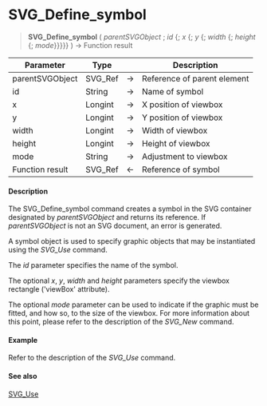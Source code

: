 # SVG_Define_symbol

>**SVG_Define_symbol** ( *parentSVGObject* ; *id* {; *x* {; *y* {; *width* {; *height* {; *mode*}}}}} ) -> Function result

| Parameter | Type |  | Description |
| --- | --- | --- | --- |
| parentSVGObject | SVG_Ref | &#8594; | Reference of parent element |
| id | String | &#8594; | Name of symbol |
| x | Longint | &#8594; | X position of viewbox |
| y | Longint | &#8594; | Y position of viewbox |
| width | Longint | &#8594; | Width of viewbox |
| height | Longint | &#8594; | Height of viewbox |
| mode | String | &#8594; | Adjustment to viewbox |
| Function result | SVG_Ref | &#8592; | Reference of symbol |



#### Description 

The SVG\_Define\_symbol command creates a symbol in the SVG container designated by *parentSVGObject* and returns its reference. If *parentSVGObject* is not an SVG document, an error is generated.

A symbol object is used to specify graphic objects that may be instantiated using the *SVG\_Use* command.

The *id* parameter specifies the name of the symbol.

The optional *x*, *y*, *width* and *height* parameters specify the viewbox rectangle ('viewBox' attribute).

The optional *mode* parameter can be used to indicate if the graphic must be fitted, and how so, to the size of the viewbox. For more information about this point, please refer to the description of the *SVG\_New* command.

#### Example 

Refer to the description of the *SVG\_Use* command.

#### See also 

[SVG\_Use](SVG%5FUse.md)  
